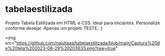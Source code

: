 # tabelaestilizada
Projeto Tabela Estilizada em HTML e CSS. Ideal para iniciantes. Personalize conforme desejar. Apenas um projeto TESTE. :)

<img src="https://github.com/najuliaaa/tabelaestilizada/blob/main/Captura%20de%20tela%202023-08-29%20203633.png?raw=true"
